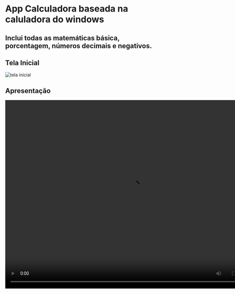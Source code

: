 # App Calculadora baseada na caluladora do windows
## Inclui todas as matemáticas básica, porcentagem, números decimais e negativos.

## Tela Inicial
<img src="https://firebasestorage.googleapis.com/v0/b/my-images-debc9.appspot.com/o/projetos%2Fapp-calculadora%2Ftela-inicial.png?alt=media&token=667e1334-8eee-4e2c-ad4e-3c52aa65a093" alt="tela inicial" />

## Apresentação
<video width="800" height="600" controls>
  <source src="https://firebasestorage.googleapis.com/v0/b/my-images-debc9.appspot.com/o/projetos%2Fapp-calculadora%2Fapp-calculadora.mp4?alt=media&token=9cd43a8c-ff54-47a3-a7b5-62855567acca" type="video/mp4">
  
  Your browser does not support the video tag.
</video>